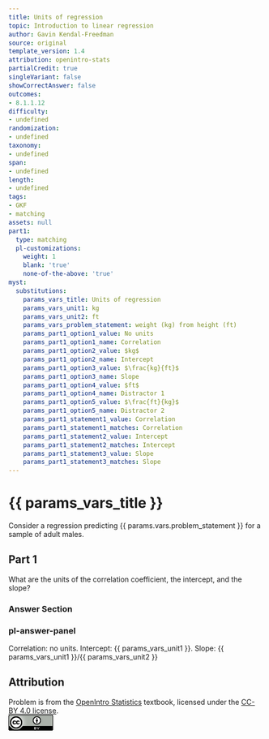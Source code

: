 ```yaml
---
title: Units of regression
topic: Introduction to linear regression
author: Gavin Kendal-Freedman
source: original
template_version: 1.4
attribution: openintro-stats
partialCredit: true
singleVariant: false
showCorrectAnswer: false
outcomes:
- 8.1.1.12
difficulty:
- undefined
randomization:
- undefined
taxonomy:
- undefined
span:
- undefined
length:
- undefined
tags:
- GKF
- matching
assets: null
part1:
  type: matching
  pl-customizations:
    weight: 1
    blank: 'true'
    none-of-the-above: 'true'
myst:
  substitutions:
    params_vars_title: Units of regression
    params_vars_unit1: kg
    params_vars_unit2: ft
    params_vars_problem_statement: weight (kg) from height (ft)
    params_part1_option1_value: No units
    params_part1_option1_name: Correlation
    params_part1_option2_value: $kg$
    params_part1_option2_name: Intercept
    params_part1_option3_value: $\frac{kg}{ft}$
    params_part1_option3_name: Slope
    params_part1_option4_value: $ft$
    params_part1_option4_name: Distractor 1
    params_part1_option5_value: $\frac{ft}{kg}$
    params_part1_option5_name: Distractor 2
    params_part1_statement1_value: Correlation
    params_part1_statement1_matches: Correlation
    params_part1_statement2_value: Intercept
    params_part1_statement2_matches: Intercept
    params_part1_statement3_value: Slope
    params_part1_statement3_matches: Slope
---
```

# {{ params_vars_title }}
Consider a regression predicting {{ params.vars.problem_statement }} for a sample of adult males.

## Part 1

What are the units of the correlation coefficient, the intercept, and the slope?

### Answer Section

### pl-answer-panel

Correlation: no units. Intercept: {{ params_vars_unit1 }}. Slope: {{ params_vars_unit1 }}/{{ params_vars_unit2 }}

## Attribution

Problem is from the [OpenIntro Statistics](https://openintro.org/book/os/) textbook, licensed under the [CC-BY 4.0 license](https://creativecommons.org/licenses/by/4.0/).<br>![Image representing the Creative Commons 4.0 BY license.](https://raw.githubusercontent.com/firasm/bits/master/by.png)